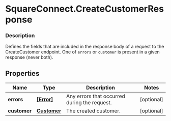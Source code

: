 # SquareConnect.CreateCustomerResponse

### Description

Defines the fields that are included in the response body of a request to the CreateCustomer endpoint.  One of `errors` or `customer` is present in a given response (never both).

## Properties
Name | Type | Description | Notes
------------ | ------------- | ------------- | -------------
**errors** | [**[Error]**](Error.md) | Any errors that occurred during the request. | [optional] 
**customer** | [**Customer**](Customer.md) | The created customer. | [optional] 


